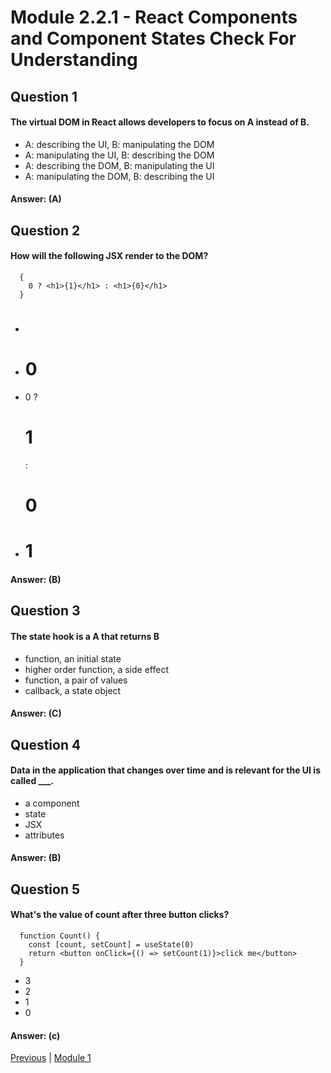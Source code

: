 # Module 2.2.1 - React Components and Component States Check For Understanding

## Question 1

####  The virtual DOM in React allows developers to focus on A instead of B.

-   A: describing the UI, B: manipulating the DOM 
-   A: manipulating the UI, B: describing the DOM 
-   A: describing the DOM, B: manipulating the UI 
-   A: manipulating the DOM, B: describing the UI 

#### Answer:   (A) 

## Question 2

####  How will the following JSX render to the DOM?
```
  {
    0 ? <h1>{1}</h1> : <h1>{0}</h1>
  }
```

-   <h1></h1>
-   <h1>0</h1>
-   0 ? <h1>1</h1> : <h1>0</h1>
-   <h1>1</h1>

#### Answer:   (B) 

## Question 3

####  The state hook is a A that returns B

-   function, an initial state 
-   higher order function, a side effect 
-   function, a pair of values 
-   callback, a state object 

#### Answer:   (C) 

## Question 4

####  Data in the application that changes over time and is relevant for the UI is called ___.

-   a component 
-   state 
-   JSX 
-   attributes 

#### Answer:   (B) 

## Question 5

####  What's the value of count after three button clicks?
```
  function Count() {
    const [count, setCount] = useState(0)
    return <button onClick={() => setCount(1)}>click me</button>
  }
```

- 3
- 2
- 1
- 0

#### Answer:   (c) 








[Previous](./Object_4.md) | [Module 1](../../Module_1-Class-Components/README.md)
